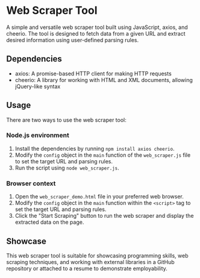 # Web Scraper Tool

A simple and versatile web scraper tool built using JavaScript, axios, and cheerio. The tool is designed to fetch data from a given URL and extract desired information using user-defined parsing rules.

## Dependencies

- axios: A promise-based HTTP client for making HTTP requests
- cheerio: A library for working with HTML and XML documents, allowing jQuery-like syntax

## Usage

There are two ways to use the web scraper tool:

### Node.js environment

1. Install the dependencies by running `npm install axios cheerio`.
2. Modify the `config` object in the `main` function of the `web_scraper.js` file to set the target URL and parsing rules.
3. Run the script using `node web_scraper.js`.

### Browser context

1. Open the `web_scraper_demo.html` file in your preferred web browser.
2. Modify the `config` object in the `main` function within the `<script>` tag to set the target URL and parsing rules.
3. Click the "Start Scraping" button to run the web scraper and display the extracted data on the page.

## Showcase

This web scraper tool is suitable for showcasing programming skills, web scraping techniques, and working with external libraries in a GitHub repository or attached to a resume to demonstrate employability.
